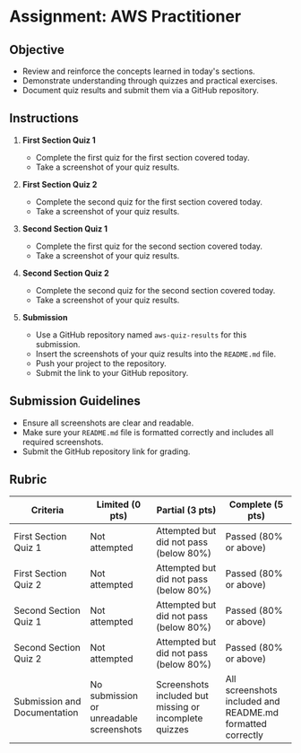 # Assignment: AWS Practitioner

## Objective

- Review and reinforce the concepts learned in today's sections.
- Demonstrate understanding through quizzes and practical exercises.
- Document quiz results and submit them via a GitHub repository.

## Instructions

1. **First Section Quiz 1**

   - Complete the first quiz for the first section covered today.
   - Take a screenshot of your quiz results.

2. **First Section Quiz 2**

   - Complete the second quiz for the first section covered today.
   - Take a screenshot of your quiz results.

3. **Second Section Quiz 1**

   - Complete the first quiz for the second section covered today.
   - Take a screenshot of your quiz results.

4. **Second Section Quiz 2**

   - Complete the second quiz for the second section covered today.
   - Take a screenshot of your quiz results.

5. **Submission**

   - Use a GitHub repository named `aws-quiz-results` for this submission.
   - Insert the screenshots of your quiz results into the `README.md` file.
   - Push your project to the repository.
   - Submit the link to your GitHub repository.

## Submission Guidelines

- Ensure all screenshots are clear and readable.
- Make sure your `README.md` file is formatted correctly and includes all required screenshots.
- Submit the GitHub repository link for grading.

## Rubric

| Criteria                     | Limited (0 pts)                         | Partial (3 pts)                                        | Complete (5 pts)                                           |
| ---------------------------- | --------------------------------------- | ------------------------------------------------------ | ---------------------------------------------------------- |
| First Section Quiz 1         | Not attempted                           | Attempted but did not pass (below 80%)                 | Passed (80% or above)                                      |
| First Section Quiz 2         | Not attempted                           | Attempted but did not pass (below 80%)                 | Passed (80% or above)                                      |
| Second Section Quiz 1        | Not attempted                           | Attempted but did not pass (below 80%)                 | Passed (80% or above)                                      |
| Second Section Quiz 2        | Not attempted                           | Attempted but did not pass (below 80%)                 | Passed (80% or above)                                      |
| Submission and Documentation | No submission or unreadable screenshots | Screenshots included but missing or incomplete quizzes | All screenshots included and README.md formatted correctly |
